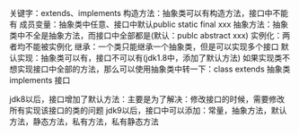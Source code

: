 关键字：extends、implements
构造方法：抽象类可以有构造方法，接口中不能有
成员变量：抽象类中任意、接口中默认public static final xxx
抽象方法：抽象类中不全是抽象方法，而接口中全部都是(默认：publc abstract xxx)
实例化：两者均不能被实例化
继承：一个类只能继承一个抽象类，但是可以实现多个接口
默认实现：抽象类可以有，接口不可以有(jdk1.8中，添加了默认方法)
如果实现类不想实现接口中全部的方法，那么可以使用抽象类中转一下：class extends 抽象类 implements 接口


jdk8以后，接口增加了默认方法：主要是为了解决：修改接口的时候，需要修改所有实现该接口的类的问题
jdk9以后，接口中可以添加：常量，抽象方法，默认方法，静态方法，私有方法，私有静态方法